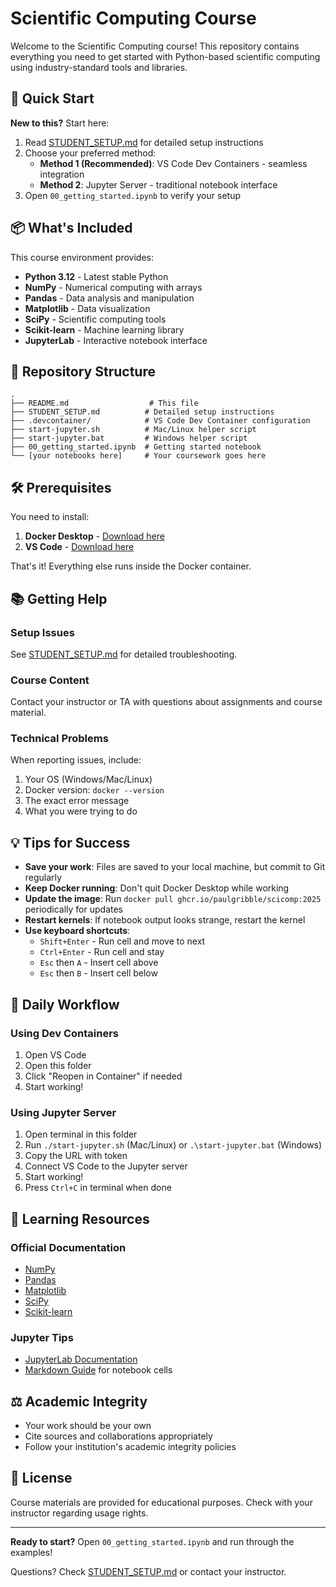 # Scientific Computing Course

Welcome to the Scientific Computing course! This repository contains everything you need to get started with Python-based scientific computing using industry-standard tools and libraries.

## 🚀 Quick Start

**New to this?** Start here:
1. Read [STUDENT_SETUP.md](STUDENT_SETUP.md) for detailed setup instructions
2. Choose your preferred method:
   - **Method 1 (Recommended)**: VS Code Dev Containers - seamless integration
   - **Method 2**: Jupyter Server - traditional notebook interface
3. Open `00_getting_started.ipynb` to verify your setup

## 📦 What's Included

This course environment provides:
- **Python 3.12** - Latest stable Python
- **NumPy** - Numerical computing with arrays
- **Pandas** - Data analysis and manipulation
- **Matplotlib** - Data visualization
- **SciPy** - Scientific computing tools
- **Scikit-learn** - Machine learning library
- **JupyterLab** - Interactive notebook interface

## 📁 Repository Structure

```
.
├── README.md                  # This file
├── STUDENT_SETUP.md          # Detailed setup instructions
├── .devcontainer/            # VS Code Dev Container configuration
├── start-jupyter.sh          # Mac/Linux helper script
├── start-jupyter.bat         # Windows helper script
├── 00_getting_started.ipynb  # Getting started notebook
└── [your notebooks here]     # Your coursework goes here
```

## 🛠️ Prerequisites

You need to install:
1. **Docker Desktop** - [Download here](https://www.docker.com/products/docker-desktop/)
2. **VS Code** - [Download here](https://code.visualstudio.com/)

That's it! Everything else runs inside the Docker container.

## 📚 Getting Help

### Setup Issues
See [STUDENT_SETUP.md](STUDENT_SETUP.md) for detailed troubleshooting.

### Course Content
Contact your instructor or TA with questions about assignments and course material.

### Technical Problems
When reporting issues, include:
1. Your OS (Windows/Mac/Linux)
2. Docker version: `docker --version`
3. The exact error message
4. What you were trying to do

## 💡 Tips for Success

- **Save your work**: Files are saved to your local machine, but commit to Git regularly
- **Keep Docker running**: Don't quit Docker Desktop while working
- **Update the image**: Run `docker pull ghcr.io/paulgribble/scicomp:2025` periodically for updates
- **Restart kernels**: If notebook output looks strange, restart the kernel
- **Use keyboard shortcuts**:
  - `Shift+Enter` - Run cell and move to next
  - `Ctrl+Enter` - Run cell and stay
  - `Esc` then `A` - Insert cell above
  - `Esc` then `B` - Insert cell below

## 🔄 Daily Workflow

### Using Dev Containers
1. Open VS Code
2. Open this folder
3. Click "Reopen in Container" if needed
4. Start working!

### Using Jupyter Server
1. Open terminal in this folder
2. Run `./start-jupyter.sh` (Mac/Linux) or `.\start-jupyter.bat` (Windows)
3. Copy the URL with token
4. Connect VS Code to the Jupyter server
5. Start working!
6. Press `Ctrl+C` in terminal when done

## 📖 Learning Resources

### Official Documentation
- [NumPy](https://numpy.org/doc/stable/)
- [Pandas](https://pandas.pydata.org/docs/)
- [Matplotlib](https://matplotlib.org/stable/contents.html)
- [SciPy](https://docs.scipy.org/doc/scipy/)
- [Scikit-learn](https://scikit-learn.org/stable/documentation.html)

### Jupyter Tips
- [JupyterLab Documentation](https://jupyterlab.readthedocs.io/)
- [Markdown Guide](https://www.markdownguide.org/basic-syntax/) for notebook cells

## ⚖️ Academic Integrity

- Your work should be your own
- Cite sources and collaborations appropriately
- Follow your institution's academic integrity policies

## 📝 License

Course materials are provided for educational purposes. Check with your instructor regarding usage rights.

---

**Ready to start?** Open `00_getting_started.ipynb` and run through the examples!

Questions? Check [STUDENT_SETUP.md](STUDENT_SETUP.md) or contact your instructor.
